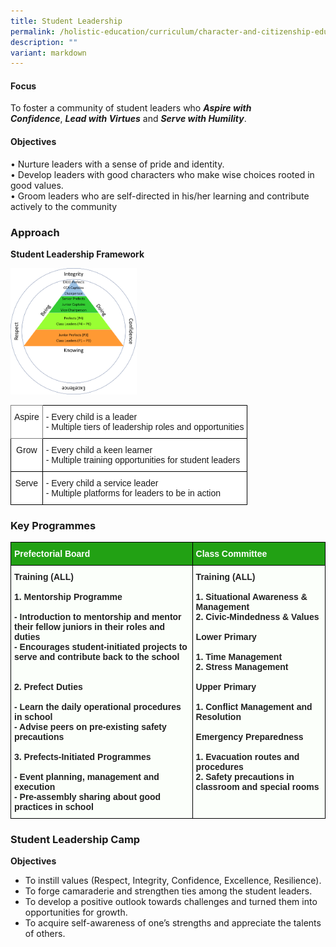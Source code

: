 ```yaml
---
title: Student Leadership
permalink: /holistic-education/curriculum/character-and-citizenship-education/student-leadership/
description: ""
variant: markdown
---
```

#### Focus

To foster a community of student leaders who&nbsp;**_Aspire with Confidence_**,&nbsp;**_Lead with Virtues_**&nbsp;and&nbsp;**_Serve with Humility_**.  
  
#### Objectives

•	Nurture leaders with a sense of pride and identity. <br>
•	Develop leaders with good characters who make wise choices rooted in good values. <br>
•	Groom leaders who are self-directed in his/her learning and contribute actively to the community

### Approach

**Student Leadership Framework**

<img src="/images/Curriculum/CCE/Student%20Leadership/Student%20Leadership%20Framework.png" style="width:40%">

<br>

<style type="text/css">
.tg  {border-collapse:collapse;border-spacing:0;}
.tg td{border-color:black;border-style:solid;border-width:1px;font-family:Arial, sans-serif;font-size:14px;
  overflow:hidden;padding:10px 5px;word-break:normal;}
.tg th{border-color:black;border-style:solid;border-width:1px;font-family:Arial, sans-serif;font-size:14px;
  font-weight:normal;overflow:hidden;padding:10px 5px;word-break:normal;}
.tg .tg-nbj5{background-color:#FFF;border-color:inherit;text-align:center;vertical-align:top}
.tg .tg-ktyi{background-color:#FFF;text-align:left;vertical-align:top}
.tg .tg-7yig{background-color:#FFF;text-align:center;vertical-align:top}
</style>
<table class="tg">
<thead>
  <tr>
    <th class="tg-nbj5">Aspire</th>
    <th class="tg-ktyi"><span style="background-color:transparent">- Every child is a leader </span><br><span style="background-color:transparent">- Multiple tiers of leadership roles and opportunities</span></th>
  </tr>
</thead>
<tbody>
  <tr>
    <td class="tg-7yig">Grow</td>
    <td class="tg-ktyi"><span style="background-color:transparent">- Every child a keen learner </span><br><span style="background-color:transparent">- Multiple training opportunities for student leaders</span></td>
  </tr>
  <tr>
    <td class="tg-7yig">Serve</td>
    <td class="tg-ktyi"><span style="background-color:transparent">- Every child a service leader </span><br><span style="background-color:transparent">- Multiple platforms for leaders to be in action</span></td>
  </tr>
</tbody>
</table>

### Key Programmes

<style type="text/css">
.tg  {border-collapse:collapse;border-spacing:0;}
.tg td{border-color:black;border-style:solid;border-width:1px;font-family:Arial, sans-serif;font-size:14px;
  overflow:hidden;padding:10px 5px;word-break:normal;}
.tg th{border-color:black;border-style:solid;border-width:1px;font-family:Arial, sans-serif;font-size:14px;
  font-weight:normal;overflow:hidden;padding:10px 5px;word-break:normal;}
.tg .tg-3kke{background-color:#22A114;color:#FFF;font-weight:bold;text-align:left;vertical-align:top}
.tg .tg-8wja{background-color:#FBFFFA;color:#222;font-weight:bold;text-align:left;vertical-align:top}
</style>
<table class="tg">
<thead>
  <tr>
    <th class="tg-3kke">Prefectorial Board</th>
    <th class="tg-3kke">Class Committee</th>
  </tr>
</thead>
<tbody>
  <tr>
    <td class="tg-8wja">Training (ALL)<br><br>1. Mentorship Programme<br><br>- Introduction to mentorship and mentor their fellow juniors in their roles and duties<br>- Encourages student-initiated projects to serve and contribute back to the school<br><br><br>2. Prefect Duties<br><br>- Learn the daily operational procedures in school<br>- Advise peers on pre-existing safety precautions<br><br>3. Prefects-Initiated Programmes<br><br>- Event planning, management and execution<br>- Pre-assembly sharing about good practices in school</td>
    <td class="tg-8wja">Training (ALL)<br><br>1. Situational Awareness &amp; Management<br>2. Civic-Mindedness &amp; Values<br><br>Lower Primary<br><br>1. Time Management<br>2. Stress Management<br><br>Upper Primary<br><br>1. Conflict Management and Resolution<br><br>Emergency Preparedness<br><br>1. Evacuation routes and procedures<br>2. Safety precautions in classroom and special rooms</td>
  </tr>
</tbody>
</table>

### Student Leadership Camp

**Objectives**

* To instill values (Respect, Integrity, Confidence, Excellence, Resilience).
* To forge camaraderie and strengthen ties among the student leaders.
* To develop a positive outlook towards challenges and turned them into opportunities for growth.
* To acquire self-awareness of one’s strengths and appreciate the talents of others.